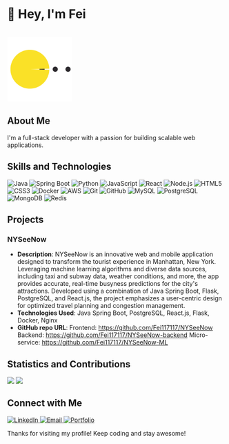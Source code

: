 # 👋 Hey, I'm Fei
<div **align="center">
	<br>
	<img src="https://raw.githubusercontent.com/Aniket965/Aniket965/master/pacman.svg?sanitize=true" width="150" height="150">
</div>

## About Me
I'm a full-stack developer with a passion for building scalable web applications.

## Skills and Technologies
<p **align="center">
  <img alt="Java" src="https://img.shields.io/badge/-Java-007396?style=flat-square&logo=java&logoColor=white" />
  <img alt="Spring Boot" src="https://img.shields.io/badge/-SpringBoot-6DB33F?style=flat-square&logo=springboot&logoColor=white" />
  <img alt="Python" src="https://img.shields.io/badge/-Python-3776AB?style=flat-square&logo=python&logoColor=white" />
  <img alt="JavaScript" src="https://img.shields.io/badge/-JavaScript-F7DF1E?style=flat-square&logo=javascript&logoColor=black" />
  <img alt="React" src="https://img.shields.io/badge/-React-61DAFB?style=flat-square&logo=react&logoColor=black" />
  <img alt="Node.js" src="https://img.shields.io/badge/-Node.js-339933?style=flat-square&logo=nodedotjs&logoColor=white" />
  <img alt="HTML5" src="https://img.shields.io/badge/-HTML5-E34F26?style=flat-square&logo=html5&logoColor=white" />
  <img alt="CSS3" src="https://img.shields.io/badge/-CSS3-1572B6?style=flat-square&logo=css3&logoColor=white" />
  <img alt="Docker" src="https://img.shields.io/badge/-Docker-2496ED?style=flat-square&logo=docker&logoColor=white" />
  <img alt="AWS" src="https://img.shields.io/badge/-AWS-232F3E?style=flat-square&logo=amazonaws&logoColor=white" />
  <img alt="Git" src="https://img.shields.io/badge/-Git-F05032?style=flat-square&logo=git&logoColor=white" />
  <img alt="GitHub" src="https://img.shields.io/badge/-GitHub-181717?style=flat-square&logo=github&logoColor=white" />
  <img alt="MySQL" src="https://img.shields.io/badge/-MySQL-4479A1?style=flat-square&logo=mysql&logoColor=white" />
  <img alt="PostgreSQL" src="https://img.shields.io/badge/-PostgreSQL-336791?style=flat-square&logo=postgresql&logoColor=white" />
  <img alt="MongoDB" src="https://img.shields.io/badge/-MongoDB-47A248?style=flat-square&logo=mongodb&logoColor=white" />
  <img alt="Redis" src="https://img.shields.io/badge/-Redis-DC382D?style=flat-square&logo=redis&logoColor=white" />
</p>

## Projects

### NYSeeNow
- **Description**: NYSeeNow is an innovative web and mobile application designed to transform the tourist experience in Manhattan, New York. Leveraging machine learning algorithms and diverse data sources, including taxi and subway data, weather conditions, and more, the app provides accurate, real-time busyness predictions for the city's attractions. Developed using a combination of Java Spring Boot, Flask, PostgreSQL, and React.js, the project emphasizes a user-centric design for optimized travel planning and congestion management.
- **Technologies Used**: Java Spring Boot, PostgreSQL, React.js, Flask, Docker, Nginx
- **GitHub repo URL**:
  Frontend: https://github.com/Fei117117/NYSeeNow
  Backend: https://github.com/Fei117117/NYSeeNow-backend
  Micro-service: https://github.com/Fei117117/NYSeeNow-ML


## Statistics and Contributions
<div **align="center">
<span>  </span>
<img height="170px" src="https://github-readme-stats.vercel.app/api?username=Fei117117" /><span>  </span><img height="170px" src="https://github-readme-stats.vercel.app/api/top-langs/?username=Fei117117&layout=compact&langs_count=8" />
<span>  </span>

## Connect with Me
<p **align="center">
  <a href="Your LinkedIn URL">
    <img alt="LinkedIn" src="https://img.shields.io/badge/-LinkedIn-0077B5?style=flat-square&logo=linkedin&logoColor=white" />
  </a>
  <a href="mailto:fei.gao1515@gmail.com">
    <img alt="Email" src="https://img.shields.io/badge/-Email-D14836?style=flat-square&logo=gmail&logoColor=white" />
  </a>
  <a href="Your Portfolio URL">
    <img alt="Portfolio" src="https://img.shields.io/badge/-Portfolio-0A0A0A?style=flat-square" />
  </a>
</p>

Thanks for visiting my profile! Keep coding and stay awesome!
